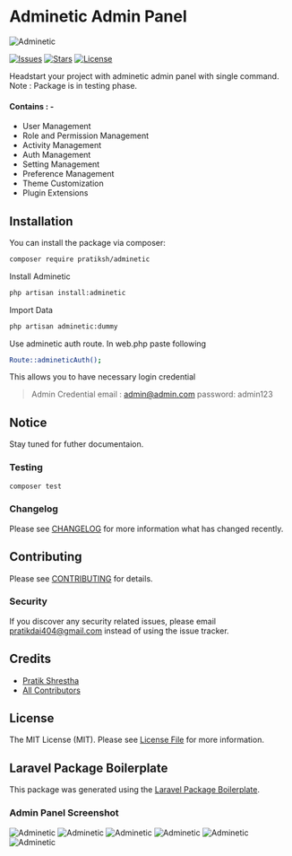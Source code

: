 # Adminetic Admin Panel

![Adminetic](https://github.com/pratiksh404/adminetic/blob/main/payload/static/documentation/banner.png)

[![Issues](https://img.shields.io/github/issues/pratiksh404/adminetic)](https://github.com/pratiksh404/adminetic_blog/issues) [![Stars](https://img.shields.io/github/stars/pratiksh404/adminetic)](https://github.com/pratiksh404/adminetic_blog/stargazers) [![License](https://img.shields.io/github/license/pratiksh404/adminetic)](https://github.com/pratiksh404/adminetic/blob/master/LICENSE)

Headstart your project with adminetic admin panel with single command.
Note : Package is in testing phase.

#### Contains : -

- User Management
- Role and Permission Management
- Activity Management
- Auth Management
- Setting Management
- Preference Management
- Theme Customization
- Plugin Extensions

## Installation

You can install the package via composer:

```bash
composer require pratiksh/adminetic
```

Install Adminetic

```sh
php artisan install:adminetic
```

Import Data

```sh
php artisan adminetic:dummy
```

Use adminetic auth route.
In web.php paste following

```sh
Route::admineticAuth();
```

This allows you to have necessary login credential

> Admin Credential
> email : admin@admin.com
> password: admin123

## Notice

Stay tuned for futher documentaion.

### Testing

```bash
composer test
```

### Changelog

Please see [CHANGELOG](CHANGELOG.md) for more information what has changed recently.

## Contributing

Please see [CONTRIBUTING](CONTRIBUTING.md) for details.

### Security

If you discover any security related issues, please email pratikdai404@gmail.com instead of using the issue tracker.

## Credits

- [Pratik Shrestha](https://github.com/pratiksh)
- [All Contributors](../../contributors)

## License

The MIT License (MIT). Please see [License File](LICENSE.md) for more information.

## Laravel Package Boilerplate

This package was generated using the [Laravel Package Boilerplate](https://laravelpackageboilerplate.com).

### Admin Panel Screenshot

![Adminetic](https://github.com/pratiksh404/adminetic/blob/main/payload/static/documentation/dashboard.jpg)
![Adminetic](https://github.com/pratiksh404/adminetic/blob/main/payload/static/documentation/profile.jpg)
![Adminetic](https://github.com/pratiksh404/adminetic/blob/main/payload/static/documentation/bread.jpg)
![Adminetic](https://github.com/pratiksh404/adminetic/blob/main/payload/static/documentation/role.jpg)
![Adminetic](https://github.com/pratiksh404/adminetic/blob/main/payload/static/documentation/activity.jpg)
![Adminetic](https://github.com/pratiksh404/adminetic/blob/main/payload/static/documentation/login.jpg)
